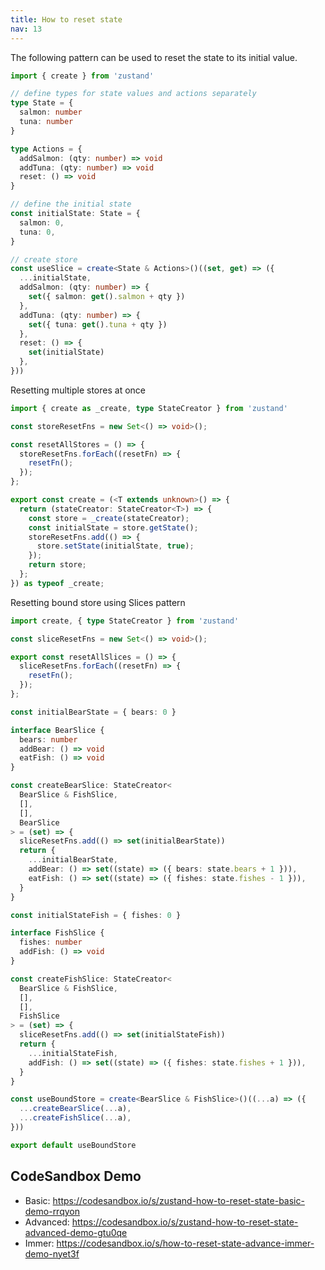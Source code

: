 ```yaml
---
title: How to reset state
nav: 13
---
```


The following pattern can be used to reset the state to its initial value.

```ts
import { create } from 'zustand'

// define types for state values and actions separately
type State = {
  salmon: number
  tuna: number
}

type Actions = {
  addSalmon: (qty: number) => void
  addTuna: (qty: number) => void
  reset: () => void
}

// define the initial state
const initialState: State = {
  salmon: 0,
  tuna: 0,
}

// create store
const useSlice = create<State & Actions>()((set, get) => ({
  ...initialState,
  addSalmon: (qty: number) => {
    set({ salmon: get().salmon + qty })
  },
  addTuna: (qty: number) => {
    set({ tuna: get().tuna + qty })
  },
  reset: () => {
    set(initialState)
  },
}))
```

Resetting multiple stores at once

```ts
import { create as _create, type StateCreator } from 'zustand'

const storeResetFns = new Set<() => void>();

const resetAllStores = () => {
  storeResetFns.forEach((resetFn) => {
    resetFn();
  });
};

export const create = (<T extends unknown>() => {
  return (stateCreator: StateCreator<T>) => {
    const store = _create(stateCreator);
    const initialState = store.getState();
    storeResetFns.add(() => {
      store.setState(initialState, true);
    });
    return store;
  };
}) as typeof _create;
```

Resetting bound store using Slices pattern

```ts
import create, { type StateCreator } from 'zustand'

const sliceResetFns = new Set<() => void>();

export const resetAllSlices = () => {
  sliceResetFns.forEach((resetFn) => {
    resetFn();
  });
};

const initialBearState = { bears: 0 }

interface BearSlice {
  bears: number
  addBear: () => void
  eatFish: () => void
}

const createBearSlice: StateCreator<
  BearSlice & FishSlice,
  [],
  [],
  BearSlice
> = (set) => {
  sliceResetFns.add(() => set(initialBearState))
  return {
    ...initialBearState,
    addBear: () => set((state) => ({ bears: state.bears + 1 })),
    eatFish: () => set((state) => ({ fishes: state.fishes - 1 })),
  }
}

const initialStateFish = { fishes: 0 }

interface FishSlice {
  fishes: number
  addFish: () => void
}

const createFishSlice: StateCreator<
  BearSlice & FishSlice,
  [],
  [],
  FishSlice
> = (set) => {
  sliceResetFns.add(() => set(initialStateFish))
  return {
    ...initialStateFish,
    addFish: () => set((state) => ({ fishes: state.fishes + 1 })),
  }
}

const useBoundStore = create<BearSlice & FishSlice>()((...a) => ({
  ...createBearSlice(...a),
  ...createFishSlice(...a),
}))

export default useBoundStore
```

## CodeSandbox Demo

- Basic: https://codesandbox.io/s/zustand-how-to-reset-state-basic-demo-rrqyon
- Advanced: https://codesandbox.io/s/zustand-how-to-reset-state-advanced-demo-gtu0qe
- Immer: https://codesandbox.io/s/how-to-reset-state-advance-immer-demo-nyet3f
